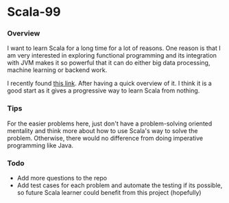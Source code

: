 # Scala-99
### Overview
I want to learn Scala for a long time for a lot of reasons. One reason is that I am very interested in exploring functional programming and its integration with JVM makes it so powerful that it can do either big data processing, machine learning or backend work.

I recently found [this link](http://aperiodic.net/phil/scala/s-99/). After having a quick overview of it. I think it is a good start as it gives a progressive way to learn Scala from nothing.

### Tips
For the easier problems here, just don't have a problem-solving oriented mentality and think more about how to use Scala's way to solve the problem. Otherwise, there would no difference from doing imperative programming like Java.

### Todo
- Add more questions to the repo
- Add test cases for each problem and automate the testing if its possible, so future Scala learner could benefit from this project (hopefully)
